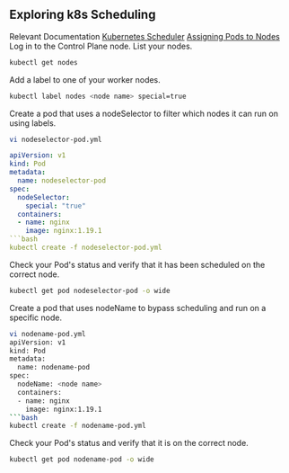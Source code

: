 ## Exploring k8s Scheduling
Relevant Documentation
[Kubernetes Scheduler](https://kubernetes.io/docs/concepts/scheduling-eviction/kube-scheduler/)
[Assigning Pods to Nodes](https://kubernetes.io/docs/concepts/scheduling-eviction/assign-pod-node/)
Log in to the Control Plane node.
List your nodes.
```bash
kubectl get nodes
```
Add a label to one of your worker nodes.
```bash
kubectl label nodes <node name> special=true
```
Create a pod that uses a nodeSelector to filter which nodes it can run on using labels.
```bash
vi nodeselector-pod.yml
```
```yaml
apiVersion: v1
kind: Pod
metadata:
  name: nodeselector-pod
spec:
  nodeSelector:
    special: "true"
  containers:
  - name: nginx
    image: nginx:1.19.1
```bash
kubectl create -f nodeselector-pod.yml
```
Check your Pod's status and verify that it has been scheduled on the correct node.
```bash
kubectl get pod nodeselector-pod -o wide
```
Create a pod that uses nodeName to bypass scheduling and run on a specific node.
```bash
vi nodename-pod.yml
apiVersion: v1
kind: Pod
metadata:
  name: nodename-pod
spec:
  nodeName: <node name>
  containers:
  - name: nginx
    image: nginx:1.19.1
```bash
kubectl create -f nodename-pod.yml
```
Check your Pod's status and verify that it is on the correct node.
```bash
kubectl get pod nodename-pod -o wide
```

